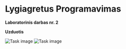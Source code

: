 # Lygiagretus Programavimas
**Laboratorinis darbas nr. 2**

**Uzduotis**

![Task image](https://i.imgur.com/ndvAvoG.png)
![Task image](https://i.imgur.com/7x2RMCb.png)